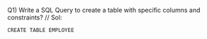 Q1) Write a SQL Query to create a  table with specific columns and constraints?
//
Sol:
```
CREATE TABLE EMPLOYEE
 
```

